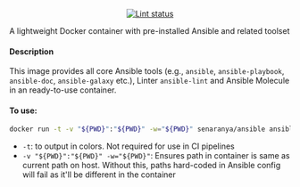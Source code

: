 <p align="center">
<a href="https://travis-ci.org/senaranya/ansible"><img src="https://travis-ci.org/senaranya/ansible.svg?branch=master" alt="Lint status"></a>
</p>

A lightweight Docker container with pre-installed Ansible and related toolset

#### Description
This image provides all core Ansible tools (e.g., `ansible`, `ansible-playbook`, `ansible-doc`, `ansible-galaxy` etc.), Linter `ansible-lint` and Ansible Molecule in an ready-to-use container.

#### To use:
```bash
docker run -t -v "${PWD}":"${PWD}" -w="${PWD}" senaranya/ansible ansible-playbook -i inventory playbook.yml
```
* `-t`: to output in colors. Not required for use in CI pipelines
* `-v "${PWD}":"${PWD}" -w="${PWD}"`: Ensures path in container is same as current path on host. Without this, paths hard-coded in Ansible config will fail as it'll be different in the container
